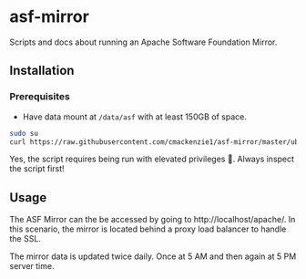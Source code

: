 # asf-mirror

Scripts and docs about running an Apache Software Foundation Mirror.

## Installation

### Prerequisites 
- Have data mount at `/data/asf` with at least 150GB of space.

```bash
sudo su
curl https://raw.githubusercontent.com/cmackenzie1/asf-mirror/master/ubuntu/setup_mirror.sh | bash -
```

Yes, the script requires being run with elevated privileges 😬. Always inspect the script first!

## Usage

The ASF Mirror can the be accessed by going to http://localhost/apache/. In this scenario, the mirror is located behind a proxy load balancer to handle the SSL.

The mirror data is updated twice daily. Once at 5 AM and then again at 5 PM server time.